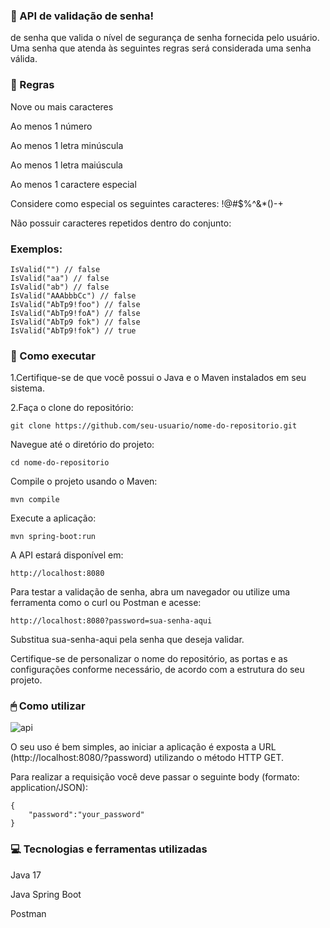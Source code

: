 
### 🔐 API de validação de senha!


de senha que valida o nível de segurança de senha fornecida pelo usuário. Uma senha que atenda às seguintes regras será considerada uma senha válida.



### 📃 Regras

Nove ou mais caracteres

Ao menos 1 número

Ao menos 1 letra minúscula

Ao menos 1 letra maiúscula

Ao menos 1 caractere especial

Considere como especial os seguintes caracteres: !@#$%^&*()-+

Não possuir caracteres repetidos dentro do conjunto:

### Exemplos:

```
IsValid("") // false  
IsValid("aa") // false  
IsValid("ab") // false  
IsValid("AAAbbbCc") // false  
IsValid("AbTp9!foo") // false  
IsValid("AbTp9!foA") // false
IsValid("AbTp9 fok") // false
IsValid("AbTp9!fok") // true
```

### 🔨 Como executar

1.Certifique-se de que você possui o Java e o Maven instalados em seu sistema.

2.Faça o clone do repositório:

```
git clone https://github.com/seu-usuario/nome-do-repositorio.git

```
Navegue até o diretório do projeto:
```
cd nome-do-repositorio

```
Compile o projeto usando o Maven:

```
mvn compile

```
Execute a aplicação:

```
mvn spring-boot:run
```
A API estará disponível em:

```
http://localhost:8080
```
Para testar a validação de senha, abra um navegador ou utilize uma ferramenta como o curl ou Postman e acesse:

```
http://localhost:8080?password=sua-senha-aqui

```
Substitua sua-senha-aqui pela senha que deseja validar.

Certifique-se de personalizar o nome do repositório, as portas e as configurações conforme necessário, de acordo com a estrutura do seu projeto.


###  🖱 Como utilizar
![api](https://github.com/Dyllanbr/Password_Validate/assets/125283848/c9b47f24-2fa2-4de7-8947-086e37d28c90)

O seu uso é bem simples, ao iniciar a aplicação é exposta a URL (http://localhost:8080/?password) utilizando o método HTTP GET.

Para realizar a requisição você deve passar o seguinte body (formato: application/JSON):

```
{
	"password":"your_password"
}
```

### 💻 Tecnologias e ferramentas utilizadas

Java 17

Java Spring Boot

Postman
